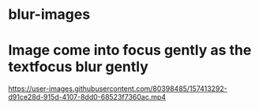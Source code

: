 # blur-images 
# Image come into focus gently as the textfocus blur gently

https://user-images.githubusercontent.com/80398485/157413292-d91ce28d-915d-4107-8dd0-68523f7360ac.mp4

